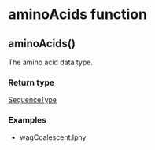 aminoAcids function
===================
aminoAcids()
------------

The amino acid data type.



### Return type

[SequenceType](../types/SequenceType.md)


### Examples

- wagCoalescent.lphy



